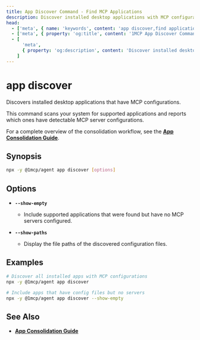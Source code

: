 ```yaml
---
title: App Discover Command - Find MCP Applications
description: Discover installed desktop applications with MCP configurations. Scan your system for supported applications and detect MCP server setups.
head:
  - ['meta', { name: 'keywords', content: 'app discover,find applications,detect MCP,system scan,desktop discovery' }]
  - ['meta', { property: 'og:title', content: '1MCP App Discover Command Reference' }]
  - [
      'meta',
      { property: 'og:description', content: 'Discover installed desktop applications with MCP configurations.' },
    ]
---
```


# app discover

Discovers installed desktop applications that have MCP configurations.

This command scans your system for supported applications and reports which ones have detectable MCP server configurations.

For a complete overview of the consolidation workflow, see the **[App Consolidation Guide](../../guide/integrations/app-consolidation)**.

## Synopsis

```bash
npx -y @1mcp/agent app discover [options]
```

## Options

- **`--show-empty`**
  - Include supported applications that were found but have no MCP servers configured.

- **`--show-paths`**
  - Display the file paths of the discovered configuration files.

## Examples

```bash
# Discover all installed apps with MCP configurations
npx -y @1mcp/agent app discover

# Include apps that have config files but no servers
npx -y @1mcp/agent app discover --show-empty
```

## See Also

- **[App Consolidation Guide](../../guide/integrations/app-consolidation#the-consolidation-workflow)**
